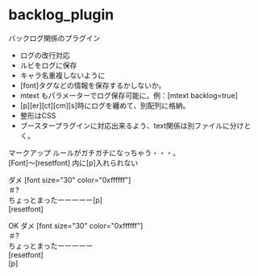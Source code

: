 # backlog_plugin
バックログ関係のプラグイン  

* ログの改行対応
* ルビをログに保存
* キャラ名重複しないように
* [font]タグなどの情報を保存するかしないか。
* mtext もパラメーターでログ保存可能に。例：[mtext backlog=true]
* [p][er][ct][cm][s]時にログを纏めて、別配列に格納。
* 整形はCSS
* ブースタープラグインに対応出来るよう、text関係は別ファイルに分けとく。

マークアップ ルールがガチガチになっちゃう・・・。  
[Font]～[resetfont] 内に[p]入れられない  
  
ダメ
[font  size="30"  color="0xffffff"]  
＃?  
ちょっとまったーーーーー[p]  
[resetfont]  

OK
ダメ
[font  size="30"  color="0xffffff"]  
＃?  
ちょっとまったーーーーー  
[resetfont]  
[p]
